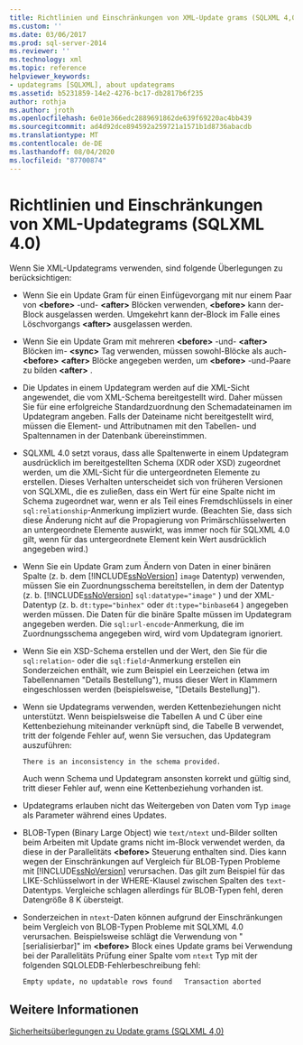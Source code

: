 ```yaml
---
title: Richtlinien und Einschränkungen von XML-Update grams (SQLXML 4,0) | Microsoft-Dokumentation
ms.custom: ''
ms.date: 03/06/2017
ms.prod: sql-server-2014
ms.reviewer: ''
ms.technology: xml
ms.topic: reference
helpviewer_keywords:
- updategrams [SQLXML], about updategrams
ms.assetid: b5231859-14e2-4276-bc17-db2817b6f235
author: rothja
ms.author: jroth
ms.openlocfilehash: 6e01e366edc2889691862de639f69220ac4bb439
ms.sourcegitcommit: ad4d92dce894592a259721a1571b1d8736abacdb
ms.translationtype: MT
ms.contentlocale: de-DE
ms.lasthandoff: 08/04/2020
ms.locfileid: "87700874"
---
```

# <a name="guidelines-and-limitations-of-xml-updategrams-sqlxml-40"></a>Richtlinien und Einschränkungen von XML-Updategrams (SQLXML 4.0)
  Wenn Sie XML-Updategrams verwenden, sind folgende Überlegungen zu berücksichtigen:  
  
-   Wenn Sie ein Update Gram für einen Einfügevorgang mit nur einem Paar von **\<before>** -und- **\<after>** Blöcken verwenden, **\<before>** kann der-Block ausgelassen werden. Umgekehrt kann der-Block im Falle eines Löschvorgangs **\<after>** ausgelassen werden.  
  
-   Wenn Sie ein Update Gram mit mehreren **\<before>** -und- **\<after>** Blöcken im- **\<sync>** Tag verwenden, müssen sowohl-Blöcke als auch- **\<before>** **\<after>** Blöcke angegeben werden, um **\<before>** -und-Paare zu bilden **\<after>** .  
  
-   Die Updates in einem Updategram werden auf die XML-Sicht angewendet, die vom XML-Schema bereitgestellt wird. Daher müssen Sie für eine erfolgreiche Standardzuordnung den Schemadateinamen im Updategram angeben. Falls der Dateiname nicht bereitgestellt wird, müssen die Element- und Attributnamen mit den Tabellen- und Spaltennamen in der Datenbank übereinstimmen.  
  
-   SQLXML 4.0 setzt voraus, dass alle Spaltenwerte in einem Updategram ausdrücklich im bereitgestellten Schema (XDR oder XSD) zugeordnet werden, um die XML-Sicht für die untergeordneten Elemente zu erstellen. Dieses Verhalten unterscheidet sich von früheren Versionen von SQLXML, die es zuließen, dass ein Wert für eine Spalte nicht im Schema zugeordnet war, wenn er als Teil eines Fremdschlüssels in einer `sql:relationship`-Anmerkung impliziert wurde. (Beachten Sie, dass sich diese Änderung nicht auf die Propagierung von Primärschlüsselwerten an untergeordnete Elemente auswirkt, was immer noch für SQLXML 4.0 gilt, wenn für das untergeordnete Element kein Wert ausdrücklich angegeben wird.)  
  
-   Wenn Sie ein Update Gram zum Ändern von Daten in einer binären Spalte (z. b. dem [!INCLUDE[ssNoVersion](../../../includes/ssnoversion-md.md)] `image` Datentyp) verwenden, müssen Sie ein Zuordnungsschema bereitstellen, in dem der Datentyp (z. b. [!INCLUDE[ssNoVersion](../../../includes/ssnoversion-md.md)] `sql:datatype="image"` ) und der XML-Datentyp (z. b. `dt:type="binhex"` oder `dt:type="binbase64` ) angegeben werden müssen. Die Daten für die binäre Spalte müssen im Updategram angegeben werden. Die `sql:url-encode`-Anmerkung, die im Zuordnungsschema angegeben wird, wird vom Updategram ignoriert.  
  
-   Wenn Sie ein XSD-Schema erstellen und der Wert, den Sie für die `sql:relation`- oder die `sql:field`-Anmerkung erstellen ein Sonderzeichen enthält, wie zum Beispiel ein Leerzeichen (etwa im Tabellennamen "Details Bestellung"), muss dieser Wert in Klammern eingeschlossen werden (beispielsweise, "[Details Bestellung]").  
  
-   Wenn sie Updategrams verwenden, werden Kettenbeziehungen nicht unterstützt. Wenn beispielsweise die Tabellen A und C über eine Kettenbeziehung miteinander verknüpft sind, die Tabelle B verwendet, tritt der folgende Fehler auf, wenn Sie versuchen, das Updategram auszuführen:  
  
    ```  
    There is an inconsistency in the schema provided.  
    ```  
  
     Auch wenn Schema und Updategram ansonsten korrekt und gültig sind, tritt dieser Fehler auf, wenn eine Kettenbeziehung vorhanden ist.  
  
-   Updategrams erlauben nicht das Weitergeben von Daten vom Typ `image` als Parameter während eines Updates.  
  
-   BLOB-Typen (Binary Large Object) wie `text/ntext` und-Bilder sollten beim Arbeiten mit Update grams nicht im-Block verwendet werden, da diese in der Parallelitäts **\<before>** Steuerung enthalten sind. Dies kann wegen der Einschränkungen auf Vergleich für BLOB-Typen Probleme mit [!INCLUDE[ssNoVersion](../../../includes/ssnoversion-md.md)] verursachen. Das gilt zum Beispiel für das LIKE-Schlüsselwort in der WHERE-Klausel zwischen Spalten des `text`-Datentyps. Vergleiche schlagen allerdings für BLOB-Typen fehl, deren Datengröße 8 K übersteigt.  
  
-   Sonderzeichen in `ntext`-Daten können aufgrund der Einschränkungen beim Vergleich von BLOB-Typen Probleme mit SQLXML 4.0 verursachen. Beispielsweise schlägt die Verwendung von "[serialisierbar]" im **\<before>** Block eines Update grams bei Verwendung bei der Parallelitäts Prüfung einer Spalte vom `ntext` Typ mit der folgenden SQLOLEDB-Fehlerbeschreibung fehl:  
  
    ```  
    Empty update, no updatable rows found   Transaction aborted  
    ```  
  
## <a name="see-also"></a>Weitere Informationen  
 [Sicherheitsüberlegungen zu Update grams &#40;SQLXML 4,0&#41;](../security/updategram-security-considerations-sqlxml-4-0.md)  
  
  
